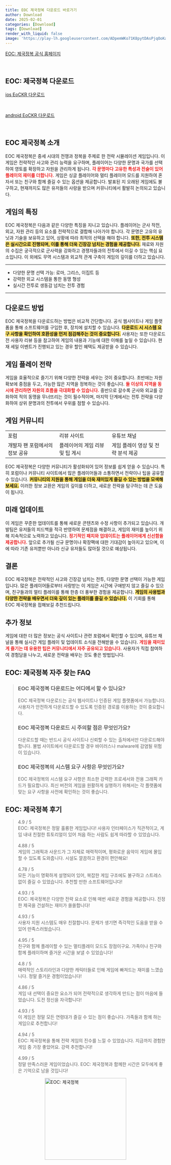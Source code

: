 ```yaml
---
title: EOC 제국정복 다운로드 바로가기
author: Download
date: 2025-02-01
categories: [Download]
tags: [Download]
render_with_liquid: false
image: 'https://play-lh.googleusercontent.com/ADpemWKo71K8pytDAsPjqOoKaYexIGTbBlO2-74DsdUlzDM_myDou-bjmNnkZ1WqEHOe=s256-rw'
---
```

<p><a class='click-button' title='EOC: 제국정복' href='https://game.naver.com/lounge/EoCKR/home' rel='nofollow'>EOC: 제국정복 공식 홈페이지</a></p><br>
<h2 id='EOC: 제국정복_다운로드'>EOC: 제국정복 다운로드</h2>
<p><a class="click-button ios" title="EoCKR 다운로드" href="https://apps.apple.com/kr/app/eoc-%EC%A0%9C%EA%B5%AD%EC%A0%95%EB%B3%B5/id1633234236" rel="nofollow">ios EoCKR 다운로드</a></p><br>
<p><a class="click-button android" title="EoCKR 다운로드" href="https://play.google.comhttps://play.google.com/store/apps/details?id=com.eockr.google" rel="nofollow">android EoCKR 다운로드</a></p><br>


<h2 id='EOC_제국정복_소개'>EOC 제국정복 소개</h2>

<p>EOC 제국정복은 중세 시대의 전쟁과 정복을 주제로 한 전략 시뮬레이션 게임입니다. 이 게임은 전략적인 사고와 관리 능력을 요구하며, 플레이어는 다양한 문명과 국가를 선택하여 영토를 확장하고 자원을 관리하게 됩니다. <b><span style="color: #ee2323;">각 문명마다 고유한 특성과 전술이 있어 플레이의 재미를 더합니다.</span></b> 게임은 싱글 플레이어와 멀티 플레이어 모드를 지원하여 혼자서 또는 친구와 함께 즐길 수 있는 옵션을 제공합니다. 발표된 지 오래된 게임에도 불구하고, 현재까지도 많은 유저들의 사랑을 받으며 커뮤니티에서 활발히 논의되고 있습니다.</p>

<h2 id='게임의_특징'>게임의 특징</h2>

<p>EOC 제국정복은 다음과 같은 다양한 특징을 지니고 있습니다. 플레이어는 군사 작전, 외교, 자원 관리 등의 요소를 전략적으로 결합해 나아가야 합니다. 각 문명은 고유의 유닛과 기술을 보유하고 있어, 상황에 따라 최적의 선택을 해야 합니다. <b><span style="background-color: #ffe066;">또한, 전투 시스템은 실시간으로 진행되며, 이를 통해 더욱 긴장감 넘치는 경험을 제공합니다.</span></b> 재료와 자원의 수집은 궁극적으로 군사력을 강화하고 경쟁자들과의 전투에서 이길 수 있는 핵심 요소입니다. 이 외에도 무역 시스템과 외교적 관계 구축이 게임의 깊이를 더하고 있습니다.</p>

<hr />

<ul>
    <li>다양한 문명 선택 가능: 로마, 그리스, 이집트 등</li>
    <li>강력한 외교 시스템을 통한 동맹 형성</li>
    <li>실시간 전투로 생동감 넘치는 전투 경험</li>
</ul>

<hr />

<h2 id='다운로드_방법'>다운로드 방법</h2>

<p>EOC 제국정복을 다운로드하는 방법은 비교적 간단합니다. 공식 웹사이트나 게임 플랫폼을 통해 소프트웨어를 구입한 후, 장치에 설치할 수 있습니다. <b><span style="background-color: #ffe066;">다운로드 시 시스템 요구 사항을 확인하여 호환성을 먼저 점검해주는 것이 중요합니다.</span></b> 사용자는 또한 다운로드 전 사용자 리뷰 등을 참고하여 게임의 내용과 기능에 대한 이해를 높일 수 있습니다. 현재 세일 이벤트가 진행되고 있는 경우 할인 혜택도 제공받을 수 있습니다.</p>

<h2 id='게임_플레이_전략'>게임 플레이 전략</h2>

<p>게임을 효율적으로 즐기기 위해 다양한 전략을 세우는 것이 중요합니다. 초반에는 자원 확보에 중점을 두고, 가능한 많은 지역을 정복하는 것이 좋습니다. <b><span style="color: #ee2323;">둘 이상의 지역을 동시에 관리하면 자원의 흐름을 극대화할 수 있습니다.</span></b> 중반으로 갈수록 군사와 외교를 강화하여 적의 동맹을 무너뜨리는 것이 필수적이며, 마지막 단계에서는 전투 전략을 다양화하여 상위 문명과의 전투에서 우위를 점할 수 있습니다.</p>

<h2 id='게임_커뮤니티'>게임 커뮤니티</h2>

<table>
    <tr>
        <td>포럼</td>
        <td>리뷰 사이트</td>
        <td>유튜브 채널</td>
    </tr>
    <tr>
        <td>개발자 팬 포럼에서의 정보 공유</td>
        <td>플레이어의 게임 리뷰 및 팁 게시</td>
        <td>게임 플레이 영상 및 전략 분석 제공</td>
    </tr>
</table>

<p>EOC 제국정복은 다양한 커뮤니티가 활성화되어 있어 정보를 쉽게 얻을 수 있습니다. 특히 포럼이나 커뮤니티 사이트에서 많은 플레이어들과 소통하면서 전략이나 팁을 공유할 수 있습니다. <b><span style="background-color: #ffe066;">커뮤니티의 지원을 통해 게임을 더욱 재미있게 즐길 수 있는 방법을 모색해 보세요.</span></b> 이러한 정보 교환은 게임의 깊이를 더하고, 새로운 전략을 탐구하는 데 큰 도움이 됩니다.</p>

<h2 id='미래_업데이트'>미래 업데이트</h2>

<p>이 게임은 꾸준한 업데이트를 통해 새로운 콘텐츠와 수정 사항이 추가되고 있습니다. 개발팀은 유저들의 피드백을 적극 반영하여 문제점을 해결하고, 게임의 재미를 높이기 위해 지속적으로 노력하고 있습니다. <b><span style="color: #ee2323;">정기적인 패치와 업데이트는 플레이어에게 신선함을 제공합니다.</span></b> 앞으로 추가될 신규 문명이나 확장팩에 대한 기대감이 높아지고 있으며, 이에 따라 기존 유저뿐만 아니라 신규 유저들도 많아질 것으로 예상됩니다.</p>

<h2 id='결론'>결론</h2>

<p>EOC 제국정복은 전략적인 사고와 긴장감 넘치는 전투, 다양한 문명 선택이 가능한 게임입니다. 많은 플레이어들로부터 사랑받는 이 게임은 시간에 구애받지 않고 즐길 수 있으며, 친구들과의 멀티 플레이를 통해 한층 더 풍부한 경험을 제공합니다. <b><span style="background-color: #ffe066;">게임의 사용법과 다양한 전략을 배우면서 더욱 깊이 있는 플레이를 즐길 수 있습니다.</span></b> 이 기회를 통해 EOC 제국정복을 접해보길 추천드립니다.</p>

<h2 id='추가정보'>추가 정보</h2>

<p>게임에 대한 더 많은 정보는 공식 사이트나 관련 포럼에서 확인할 수 있으며, 유튜브 채널을 통해 실시간 게임 플레이 및 업데이트 소식을 전해받을 수 있습니다. <b><span style="color: #ee2323;">게임을 재미있게 즐기는 데 유용한 팁은 커뮤니티에서 자주 공유되고 있습니다.</span></b> 사용자가 직접 참여하여 경험담을 나누고, 새로운 전략을 배우는 것도 좋은 방법입니다.</p>


<h2 id='EOC: 제국정복_자주_찾는_FAQ'>EOC: 제국정복 자주 찾는 FAQ</h2>
<div itemscope="" itemtype="https://schema.org/FAQPage"> <blockquote> <div itemscope="" itemprop="mainEntity" itemtype="https://schema.org/Question"> <h3 itemprop="name">EOC 제국정복 다운로드는 어디에서 할 수 있나요?</h3> <div itemscope="" itemprop="acceptedAnswer" itemtype="https://schema.org/Answer"> <span itemprop="text"> <p>EOC 제국정복 다운로드는 공식 웹사이트나 인증된 게임 플랫폼에서 가능합니다. 사용자가 안전하게 다운로드할 수 있도록 인증된 경로를 이용하는 것이 중요합니다.</p> </span> </div> </div> <div itemscope="" itemprop="mainEntity" itemtype="https://schema.org/Question"> <h3 itemprop="name">EOC 제국정복 다운로드 시 주의할 점은 무엇인가요?</h3> <div itemscope="" itemprop="acceptedAnswer" itemtype="https://schema.org/Answer"> <span itemprop="text"> <p>다운로드할 때는 반드시 공식 사이트나 신뢰할 수 있는 출처에서만 다운로드해야 합니다. 불법 사이트에서 다운로드할 경우 바이러스나 malware에 감염될 위험이 있습니다.</p> </span> </div> </div> <div itemscope="" itemprop="mainEntity" itemtype="https://schema.org/Question"> <h3 itemprop="name">EOC 제국정복의 시스템 요구 사항은 무엇인가요?</h3> <div itemscope="" itemprop="acceptedAnswer" itemtype="https://schema.org/Answer"> <span itemprop="text"> <p>EOC 제국정복의 시스템 요구 사항은 최소한 강력한 프로세서와 전용 그래픽 카드가 필요합니다. 최신 버전의 게임을 원활하게 실행하기 위해서는 각 플랫폼에 맞는 요구 사항을 사전에 확인하는 것이 좋습니다.</p> </span> </div> </div> </blockquote> </div>
<h2 id='EOC: 제국정복_후기'>EOC: 제국정복 후기</h2>
<div itemscope itemtype="https://schema.org/Product">
  <blockquote>
  <div itemprop="review" itemscope itemtype="https://schema.org/Review">
      <div itemprop="reviewRating" itemscope itemtype="https://schema.org/Rating"> <span itemprop="ratingValue">4.9</span> / <span itemprop="bestRating">5</span> </div>
      <span itemprop="reviewBody">EOC: 제국정복은 정말 훌륭한 게임입니다! 사용자 인터페이스가 직관적이고, 게임 내내 친절한 튜토리얼이 있어 처음 하는 사람도 쉽게 따라할 수 있었습니다.</span>
  </div>
  <br>
  <div itemprop="review" itemscope itemtype="https://schema.org/Review">
      <div itemprop="reviewRating" itemscope itemtype="https://schema.org/Rating"> <span itemprop="ratingValue">4.88</span> / <span itemprop="bestRating">5</span> </div>
      <span itemprop="reviewBody">게임의 그래픽과 사운드가 그 자체로 매력적이며, 평화로운 음악이 게임에 몰입할 수 있도록 도와줍니다. 시설도 깔끔하고 환경이 편안해요!</span>
  </div>
  <br>
  <div itemprop="review" itemscope itemtype="https://schema.org/Review">
      <div itemprop="reviewRating" itemscope itemtype="https://schema.org/Rating"> <span itemprop="ratingValue">4.78</span> / <span itemprop="bestRating">5</span> </div>
      <span itemprop="reviewBody">모든 기능이 명확하게 설명되어 있어, 복잡한 게임 구조에도 불구하고 스트레스 없이 즐길 수 있었습니다. 추천할 만한 소프트웨어입니다!</span>
  </div>
  <br>
  <div itemprop="review" itemscope itemtype="https://schema.org/Review">
      <div itemprop="reviewRating" itemscope itemtype="https://schema.org/Rating"> <span itemprop="ratingValue">4.93</span> / <span itemprop="bestRating">5</span> </div>
      <span itemprop="reviewBody">EOC: 제국정복은 다양한 전략 요소로 인해 매번 새로운 경험을 제공합니다. 진정한 제국을 건설하는 재미가 쏠쏠합니다!</span>
  </div>
  <br>
  <div itemprop="review" itemscope itemtype="https://schema.org/Review">
      <div itemprop="reviewRating" itemscope itemtype="https://schema.org/Rating"> <span itemprop="ratingValue">4.93</span> / <span itemprop="bestRating">5</span> </div>
      <span itemprop="reviewBody">사용자 지원 시스템도 매우 친절합니다. 문제가 생기면 즉각적인 도움을 받을 수 있어 만족스러웠습니다.</span>
  </div>
  <br>
  <div itemprop="review" itemscope itemtype="https://schema.org/Review">
      <div itemprop="reviewRating" itemscope itemtype="https://schema.org/Rating"> <span itemprop="ratingValue">4.95</span> / <span itemprop="bestRating">5</span> </div>
      <span itemprop="reviewBody">친구와 함께 플레이할 수 있는 멀티플레이 모드도 장점이구요. 가족이나 친구와 함께 플레이하며 즐거운 시간을 보낼 수 있었습니다!</span>
  </div>
  <br>
  <div itemprop="review" itemscope itemtype="https://schema.org/Review">
      <div itemprop="reviewRating" itemscope itemtype="https://schema.org/Rating"> <span itemprop="ratingValue">4.8</span> / <span itemprop="bestRating">5</span> </div>
      <span itemprop="reviewBody">매력적인 스토리라인과 다양한 캐릭터들로 인해 게임에 빠져드는 재미를 느꼈습니다. 정말 즐거운 경험이었습니다!</span>
  </div>
  <br>
  <div itemprop="review" itemscope itemtype="https://schema.org/Review">
      <div itemprop="reviewRating" itemscope itemtype="https://schema.org/Rating"> <span itemprop="ratingValue">4.86</span> / <span itemprop="bestRating">5</span> </div>
      <span itemprop="reviewBody">게임 내 선택이 중요한 요소가 되어 전략적으로 생각하게 만드는 점이 마음에 들었습니다. 도전 정신을 자극합니다!</span>
  </div>
  <br>
  <div itemprop="review" itemscope itemtype="https://schema.org/Review">
      <div itemprop="reviewRating" itemscope itemtype="https://schema.org/Rating"> <span itemprop="ratingValue">4.93</span> / <span itemprop="bestRating">5</span> </div>
      <span itemprop="reviewBody">이 게임은 정말 모든 연령대가 즐길 수 있는 점이 좋습니다. 가족들과 함께 하는 게임으로 추천합니다!</span>
  </div>
  <br>
  <div itemprop="review" itemscope itemtype="https://schema.org/Review">
      <div itemprop="reviewRating" itemscope itemtype="https://schema.org/Rating"> <span itemprop="ratingValue">4.94</span> / <span itemprop="bestRating">5</span> </div>
      <span itemprop="reviewBody">EOC: 제국정복을 통해 전략 게임의 진수를 느낄 수 있었습니다. 지금까지 경험한 게임 중 가장 좋았어요. 강력 추천합니다!</span>
  </div>
  <br>
  <div itemprop="review" itemscope itemtype="https://schema.org/Review">
      <div itemprop="reviewRating" itemscope itemtype="https://schema.org/Rating"> <span itemprop="ratingValue">4.99</span> / <span itemprop="bestRating">5</span> </div>
      <span itemprop="reviewBody">정말 만족스러운 게임이었습니다. EOC: 제국정복과 함께한 시간은 모두에게 좋은 기억으로 남을 것입니다!</span>
  </div>
  </blockquote>
</div>
<figure class="image" style="display: flex; justify-content: center; align-items: center; margin: 0;"><img src="https://play-lh.googleusercontent.com/ADpemWKo71K8pytDAsPjqOoKaYexIGTbBlO2-74DsdUlzDM_myDou-bjmNnkZ1WqEHOe=s256-rw" alt="EOC: 제국정복" width="256" height="256" style="max-width: 100%; height: auto;"></figure>